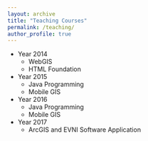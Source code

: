```yaml
---
layout: archive
title: "Teaching Courses"
permalink: /teaching/
author_profile: true
---
```


+ Year 2014
   + WebGIS
   + HTML Foundation
+ Year 2015
   + Java Programming
   + Mobile GIS
+ Year 2016
   + Java Programming
   + Mobile GIS
+ Year 2017
   + ArcGIS and EVNI Software Application
